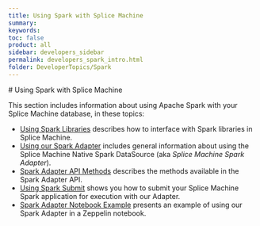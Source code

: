 ```yaml
---
title: Using Spark with Splice Machine
summary:
keywords:
toc: false
product: all
sidebar: developers_sidebar
permalink: developers_spark_intro.html
folder: DeveloperTopics/Spark
---
```

<section>
<div class="TopicContent" data-swiftype-index="true" markdown="1">
# Using Spark with Splice Machine

This section includes information about using Apache Spark with your Splice Machine database, in these topics:
* [Using Spark Libraries](developers_spark_libs.html) describes how to interface with Spark libraries in Splice Machine.
* [Using our Spark Adapter](developers_spark_adapter.html) includes general information about using the  Splice Machine Native Spark DataSource (aka *Splice Machine Spark Adapter*).
* [Spark Adapter API Methods](developers_spark_methods.html) describes the methods available in the Spark Adapter API.
* [Using Spark Submit](developers_spark_submit.html) shows you how to submit your Splice Machine Spark application for execution with our Adapter.
* [Spark Adapter Notebook Example](developers_spark_zeppelin.html) presents an example of using our Spark Adapter in a Zeppelin notebook.

</div>
</section>

